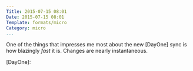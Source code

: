 ```yaml
---
Title: 2015-07-15 08:01
Date: 2015-07-15 08:01
Template: formats/micro
Category: micro
...
```


One of the things that impresses me most about the new [DayOne] sync is how blazingly *fast* it is. Changes are nearly instantaneous.

[DayOne]: 
